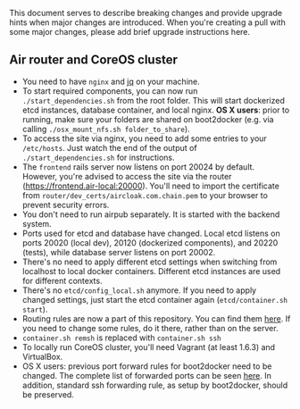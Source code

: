 This document serves to describe breaking changes and provide upgrade hints when major changes are introduced. When you're creating a pull with some major changes, please add brief upgrade instructions here.

## Air router and CoreOS cluster

- You need to have `nginx` and [jq](https://stedolan.github.io/jq/) on your machine.
- To start required components, you can now run `./start_dependencies.sh` from the root folder. This will start dockerized etcd instances, database container, and local nginx. __OS X users__: prior to running, make sure your folders are shared on boot2docker (e.g. via calling `./osx_mount_nfs.sh folder_to_share`).
- To access the site via nginx, you need to add some entries to your `/etc/hosts`. Just watch the end of the output of `./start_dependencies.sh` for instructions.
- The `frontend` rails server now listens on port 20024 by default. However, you're advised to access the site via the router (https://frontend.air-local:20000). You'll need to import the certificate from `router/dev_certs/aircloak.com.chain.pem` to your browser to prevent security errors.
- You don't need to run airpub separately. It is started with the backend system.
- Ports used for etcd and database have changed. Local etcd listens on ports 20020 (local dev), 20120 (dockerized components), and 20220 (tests), while database server listens on port 20002.
- There's no need to apply different etcd settings when switching from localhost to local docker containers. Different etcd instances are used for different contexts.
- There's no `etcd/config_local.sh` anymore. If you need to apply changed settings, just start the etcd container again (`etcd/container.sh start`).
- Routing rules are now a part of this repository. You can find them [here](router/docker/nginx). If you need to change some rules, do it there, rather than on the server.
- `container.sh remsh` is replaced with `container.sh ssh`
- To locally run CoreOS cluster, you'll need Vagrant (at least 1.6.3) and VirtualBox.
- OS X users: previous port forward rules for boot2docker need to be changed. The complete list of forwarded ports can be seen [here](./osx_setup.md#port-forwarding). In addition, standard ssh forwarding rule, as setup by boot2docker, should be preserved.

